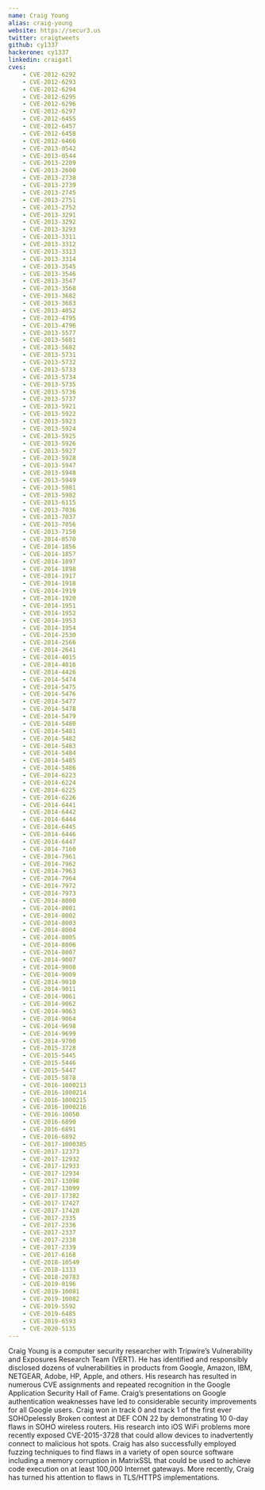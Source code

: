 ```yaml
---
name: Craig Young
alias: craig-young
website: https://secur3.us
twitter: craigtweets
github: cy1337
hackerone: cy1337
linkedin: craigatl
cves:
    - CVE-2012-6292
    - CVE-2012-6293
    - CVE-2012-6294
    - CVE-2012-6295
    - CVE-2012-6296
    - CVE-2012-6297
    - CVE-2012-6455
    - CVE-2012-6457
    - CVE-2012-6458
    - CVE-2012-6466
    - CVE-2013-0542
    - CVE-2013-0544
    - CVE-2013-2209
    - CVE-2013-2600
    - CVE-2013-2738
    - CVE-2013-2739
    - CVE-2013-2745
    - CVE-2013-2751
    - CVE-2013-2752
    - CVE-2013-3291
    - CVE-2013-3292
    - CVE-2013-3293
    - CVE-2013-3311
    - CVE-2013-3312
    - CVE-2013-3313
    - CVE-2013-3314
    - CVE-2013-3545
    - CVE-2013-3546
    - CVE-2013-3547
    - CVE-2013-3568
    - CVE-2013-3682
    - CVE-2013-3683
    - CVE-2013-4052
    - CVE-2013-4795
    - CVE-2013-4796
    - CVE-2013-5577
    - CVE-2013-5681
    - CVE-2013-5682
    - CVE-2013-5731
    - CVE-2013-5732
    - CVE-2013-5733
    - CVE-2013-5734
    - CVE-2013-5735
    - CVE-2013-5736
    - CVE-2013-5737
    - CVE-2013-5921
    - CVE-2013-5922
    - CVE-2013-5923
    - CVE-2013-5924
    - CVE-2013-5925
    - CVE-2013-5926
    - CVE-2013-5927
    - CVE-2013-5928
    - CVE-2013-5947
    - CVE-2013-5948
    - CVE-2013-5949
    - CVE-2013-5981
    - CVE-2013-5982
    - CVE-2013-6115
    - CVE-2013-7036
    - CVE-2013-7037
    - CVE-2013-7056
    - CVE-2013-7150
    - CVE-2014-0570
    - CVE-2014-1856
    - CVE-2014-1857
    - CVE-2014-1897
    - CVE-2014-1898
    - CVE-2014-1917
    - CVE-2014-1918
    - CVE-2014-1919
    - CVE-2014-1920
    - CVE-2014-1951
    - CVE-2014-1952
    - CVE-2014-1953
    - CVE-2014-1954
    - CVE-2014-2530
    - CVE-2014-2566
    - CVE-2014-2641
    - CVE-2014-4015
    - CVE-2014-4016
    - CVE-2014-4426
    - CVE-2014-5474
    - CVE-2014-5475
    - CVE-2014-5476
    - CVE-2014-5477
    - CVE-2014-5478
    - CVE-2014-5479
    - CVE-2014-5480
    - CVE-2014-5481
    - CVE-2014-5482
    - CVE-2014-5483
    - CVE-2014-5484
    - CVE-2014-5485
    - CVE-2014-5486
    - CVE-2014-6223
    - CVE-2014-6224
    - CVE-2014-6225
    - CVE-2014-6226
    - CVE-2014-6441
    - CVE-2014-6442
    - CVE-2014-6444
    - CVE-2014-6445
    - CVE-2014-6446
    - CVE-2014-6447
    - CVE-2014-7160
    - CVE-2014-7961
    - CVE-2014-7962
    - CVE-2014-7963
    - CVE-2014-7964
    - CVE-2014-7972
    - CVE-2014-7973
    - CVE-2014-8000
    - CVE-2014-8001
    - CVE-2014-8002
    - CVE-2014-8003
    - CVE-2014-8004
    - CVE-2014-8005
    - CVE-2014-8006
    - CVE-2014-8007
    - CVE-2014-9007
    - CVE-2014-9008
    - CVE-2014-9009
    - CVE-2014-9010
    - CVE-2014-9011
    - CVE-2014-9061
    - CVE-2014-9062
    - CVE-2014-9063
    - CVE-2014-9064
    - CVE-2014-9698
    - CVE-2014-9699
    - CVE-2014-9700
    - CVE-2015-3728
    - CVE-2015-5445
    - CVE-2015-5446
    - CVE-2015-5447
    - CVE-2015-5878
    - CVE-2016-1000213
    - CVE-2016-1000214
    - CVE-2016-1000215
    - CVE-2016-1000216
    - CVE-2016-10050
    - CVE-2016-6890
    - CVE-2016-6891
    - CVE-2016-6892
    - CVE-2017-1000385
    - CVE-2017-12373
    - CVE-2017-12932
    - CVE-2017-12933
    - CVE-2017-12934
    - CVE-2017-13098
    - CVE-2017-13099
    - CVE-2017-17382
    - CVE-2017-17427
    - CVE-2017-17428
    - CVE-2017-2335
    - CVE-2017-2336
    - CVE-2017-2337
    - CVE-2017-2338
    - CVE-2017-2339
    - CVE-2017-6168
    - CVE-2018-10549
    - CVE-2018-1333
    - CVE-2018-20783
    - CVE-2019-0196
    - CVE-2019-10081
    - CVE-2019-10082
    - CVE-2019-5592
    - CVE-2019-6485
    - CVE-2019-6593
    - CVE-2020-5135
---
```

Craig Young is a computer security researcher with Tripwire’s Vulnerability and Exposures Research Team (VERT). He has identified and responsibly disclosed dozens of vulnerabilities in products from Google, Amazon, IBM, NETGEAR, Adobe, HP, Apple, and others. His research has resulted in numerous CVE assignments and repeated recognition in the Google Application Security Hall of Fame. Craig’s presentations on Google authentication weaknesses have led to considerable security improvements for all Google users. Craig won in track 0 and track 1 of the first ever SOHOpelessly Broken contest at DEF CON 22 by demonstrating 10 0-day flaws in SOHO wireless routers. His research into iOS WiFi problems more recently exposed CVE-2015-3728 that could allow devices to inadvertently connect to malicious hot spots. Craig has also successfully employed fuzzing techniques to find flaws in a variety of open source software including a memory corruption in MatrixSSL that could be used to achieve code execution on at least 100,000 Internet gateways. More recently, Craig has turned his attention to flaws in TLS/HTTPS implementations.

